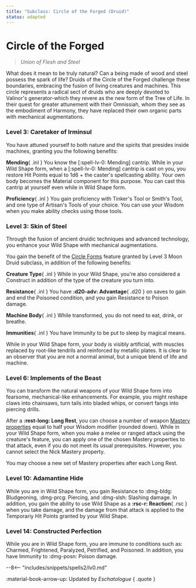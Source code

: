 ```yaml
---
title: "Subclass: Circle of the Forged (Druid)"
status: adapted
---
```


<p style="display:none">
Union of Flesh and Steel
</p>

# Circle of the Forged

> *Union of Flesh and Steel*

What does it mean to be truly natural? Can a being made of wood and steel possess the spark of life? Druids of the Circle of the Forged challenge these boundaries, embracing the fusion of living creatures and machines. This circle represents a radical sect of druids who are deeply devoted to Valinor's generator-which they revere as the new form of the Tree of Life. In their quest for greater attunement with their Omnissiah, whom they see as the embodiment of Harmony, they have replaced their own organic parts with mechanical augmentations.

### Level 3: Caretaker of Irminsul

You have attuned yourself to both nature and the spirits that presides inside machines, granting you the following benefits:

**Mending**{ .inl } You know the [:spell-lv-0: Mending] cantrip. While in your Wild Shape form, when a [:spell-lv-0: Mending] cantrip is cast on you, you restore Hit Points equal to 1d6 + the caster's spellcasting ability. Your own body becomes the Material component for this purpose. You can cast this cantrip at yourself even while in Wild Shape form. 

**Proficiency**{ .inl } You gain proficiency with Tinker's Tool or Smith's Tool, and one type of Artisan's Tools of your choice. You can use your Wisdom when you make ability checks using those tools.

### Level 3: Skin of Steel  

Through the fusion of ancient druidic techniques and advanced technology, you enhance your Wild Shape with mechanical augmentations.

You gain the benefit of the [Circle Forms](moon.md#level-3-circle-forms) feature granted by Level 3 Moon Druid subclass, in addition of the following benefits:

**Creature Type**{ .inl } While in your Wild Shape, you're also considered a Construct in addition of the type of the creature you turn into. 

**Resistance**{ .inl } You have **:d20-adv: Advantage**{ .d20 } on saves to gain and end the Poisoned condition, and you gain Resistance to Poison damage.

**Machine Body**{ .inl } While transformed, you do not need to eat, drink, or breathe.

**Immunities**{ .inl } You have Immunity to be put to sleep by magical means.

While in your Wild Shape form, your body is visibly artificial, with muscles replaced by root-like tendrils and reinforced by metallic plates. It is clear to an observer that you are not a normal animal, but a unique blend of life and machine.

### Level 6: Implements of the Beast

You can transform the natural weapons of your Wild Shape form into fearsome, mechanical-like enhancements. For example, you might reshape claws into chainsaws, turn tails into bladed whips, or convert fangs into piercing drills.

After a **:rest-long: Long Rest**, you can choose a number of weapon [Mastery properties] equal to half your Wisdom modifier (rounded down). While in your Wild Shape form, when you make a melee or ranged attack using the creature's feature, you can apply one of the chosen Mastery properties to that attack, even if you do not meet its usual prerequisites. However, you cannot select the Nick Mastery property.

You may choose a new set of Mastery properties after each Long Rest.

[Mastery properties]: ../../equipment/weapon/mastery.md

### Level 10: Adamantine Hide 

While you are in Wild Shape form, you gain Resistance to :dmg-bldg: Bludgeoning, :dmg-prcg: Piercing, and :dmg-slsh: Slashing damage. In addition, you gain the ability to use Wild Shape as a **:rsc-r: Reaction**{ .rsc } when you take damage, and the damage from that attack is applied to the Temporariy Hit Points granted by your Wild Shape.

### Level 14: Constructed Perfection

While you are in Wild Shape form, you are immune to conditions such as: Charmed, Frightened, Paralyzed, Petrified, and Poisoned. In addition, you have Immunity to :dmg-posn: Poison damage.

--8<-- "includes/snippets/spells2/lv0.md"

:material-book-arrow-up: Updated by *Eschatologue*
{ .quote }